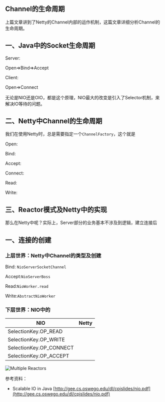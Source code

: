 Channel的生命周期
--------

上篇文章讲到了Netty的Channel内部的运作机制，这篇文章详细分析Channel的生命周期。

## 一、Java中的Socket生命周期

Server:

Open=>Bind=>Accept

Client:

Open=>Connect


无论是NIO还是OIO，都是这个原理，NIO最大的改变是引入了Selector机制，来解决IO等待的问题。

## 二、Netty中Channel的生命周期

我们在使用Netty时，总是需要指定一个`ChannelFactory`，这个就是

Open:

Bind:

Accept:

Connect:

Read:

Write:

## 三、Reactor模式及Netty中的实现





那么在Netty中呢？实际上，Server部分的业务基本不涉及到逻辑，建立连接后


## 一、连接的创建

### 上层世界：Netty中Channel的类型及创建



Bind: `NioServerSocketChannel`

Accept:`NioServerBoss`

Read:`NioWorker.read`

Write:`AbstractNioWorker`

### 下层世界：NIO中的

|NIO |Netty |
|-|-|
|SelectionKey.OP_READ | | 
|SelectionKey.OP_WRITE | | 
|SelectionKey.OP_CONNECT | | 
|SelectionKey.OP_ACCEPT | | 


![Multiple Reactors][1]

  [1]: http://static.oschina.net/uploads/space/2013/1125/130828_uKWD_190591.jpeg

参考资料：

* Scalable IO in Java [http://gee.cs.oswego.edu/dl/cpjslides/nio.pdf](http://gee.cs.oswego.edu/dl/cpjslides/nio.pdf)